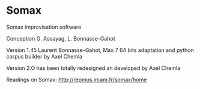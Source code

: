 # Somax
Somax improvisation software

Conception G. Assayag, L. Bonnasse-Gahot

Version 1.45 Laurent Bonnasse-Gahot, Max 7 64 bits adaptation and python corpus builder by Axel Chemla

Version 2.O has been totally redesigned an developed by Axel Chemla

Readings on Somax: http://repmus.ircam.fr/somax/home
